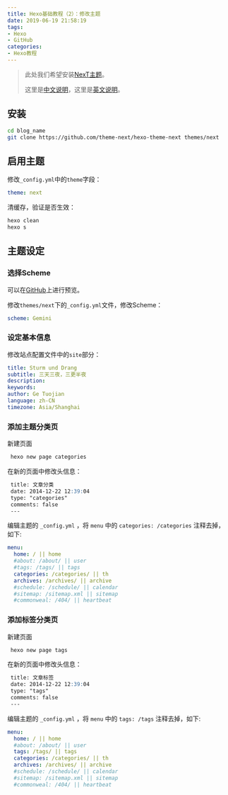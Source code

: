 ```yaml
---
title: Hexo基础教程（2）：修改主题
date: 2019-06-19 21:58:19
tags: 
- Hexo
- GitHub
categories: 
- Hexo教程
---
```


> 此处我们希望安装[NexT主题](https://theme-next.org/)。
>
> 这里是[中文说明](https://theme-next.iissnan.com/getting-started.html)，这里是[英文说明](https://theme-next.org/docs/getting-started/)。

## 安装

```bash
cd blog_name
git clone https://github.com/theme-next/hexo-theme-next themes/next
```

<!--more-->

## 启用主题

修改`_config.yml`中的`theme`字段：

```yaml
theme: next
```

清缓存，验证是否生效：

```bash
hexo clean
hexo s
```

## 主题设定

### 选择Scheme

可以在[GitHub](https://github.com/theme-next/hexo-theme-next)上进行预览。

修改`themes/next`下的`_config.yml`文件，修改Scheme：

```yaml
scheme: Gemini
```

### 设定基本信息

修改站点配置文件中的`site`部分：

```yaml
title: Sturm und Drang
subtitle: 三天三夜，三更半夜
description:
keywords:
author: Ge Tuojian
language: zh-CN
timezone: Asia/Shanghai
```

### 添加主题分类页

新建页面

```bash
 hexo new page categories
```

在新的页面中修改头信息：

```markdown
 title: 文章分类
 date: 2014-12-22 12:39:04
 type: "categories"
 comments: false
 ---
```

编辑主题的 `_config.yml` ，将 `menu` 中的 `categories: /categories` 注释去掉，如下:

```yaml
menu:
  home: / || home
  #about: /about/ || user
  #tags: /tags/ || tags
  categories: /categories/ || th
  archives: /archives/ || archive
  #schedule: /schedule/ || calendar
  #sitemap: /sitemap.xml || sitemap
  #commonweal: /404/ || heartbeat
```

### 添加标签分类页

新建页面

```bash
 hexo new page tags
```

在新的页面中修改头信息：

```markdown
 title: 文章标签
 date: 2014-12-22 12:39:04
 type: "tags"
 comments: false
 ---
```

编辑主题的 `_config.yml` ，将 `menu` 中的 `tags: /tags` 注释去掉，如下:

```yaml
menu:
  home: / || home
  #about: /about/ || user
  tags: /tags/ || tags
  categories: /categories/ || th
  archives: /archives/ || archive
  #schedule: /schedule/ || calendar
  #sitemap: /sitemap.xml || sitemap
  #commonweal: /404/ || heartbeat
```

####  